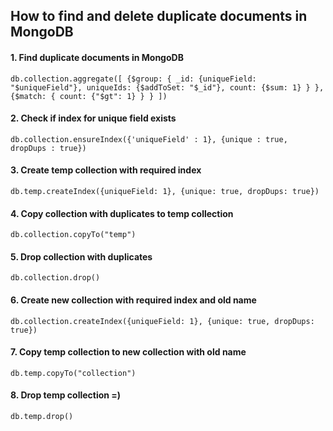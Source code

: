 ## How to find and delete duplicate documents in MongoDB
#### 1. Find duplicate documents in MongoDB
```
db.collection.aggregate([ {$group: { _id: {uniqueField: "$uniqueField"}, uniqueIds: {$addToSet: "$_id"}, count: {$sum: 1} } }, {$match: { count: {"$gt": 1} } } ])
```

#### 2. Check if index for unique field exists
```
db.collection.ensureIndex({'uniqueField' : 1}, {unique : true, dropDups : true})
```

#### 3. Create temp collection with required index
```
db.temp.createIndex({uniqueField: 1}, {unique: true, dropDups: true})
```

#### 4. Copy collection with duplicates to temp collection
```
db.collection.copyTo("temp")
```

#### 5. Drop collection with duplicates
```
db.collection.drop()
```

#### 6. Create new collection with required index and old name
```
db.collection.createIndex({uniqueField: 1}, {unique: true, dropDups: true})
```

#### 7. Copy temp collection to new collection with old name
```
db.temp.copyTo("collection")
```

#### 8. Drop temp collection =)
```
db.temp.drop()
```
